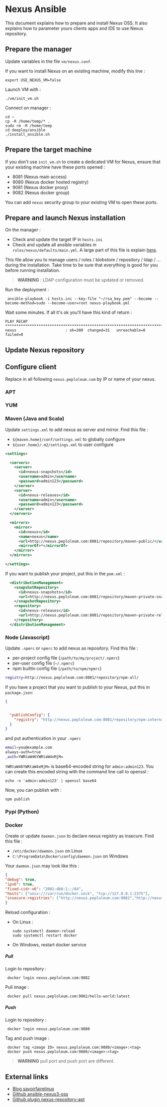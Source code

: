 # Nexus Ansible

This document explains how to prepare and install Nexus OSS. It also explains how to parameter yours clients apps and IDE to use Nexus repository.
  
## Prepare the manager

Update variables in the file `vm/nexus.conf`.

If you want to install Nexus on an existing machine, modify this line :

    export USE_NEXUS_VM=false

Launch VM with :
    
    ./vm/init_vm.sh

Connect on manager :

    cd ~
    cp -R /home/temp/* .
    sudo rm -R /home/temp
    cd deeploy/ansible
    ./install_ansible.sh

## Prepare the target machine

If you don't use `init_vm.sh` to create a dedicated VM for Nexus, ensure that your existing machine have these ports opened :
* 8081 (Nexus main access)
* 9080 (Nexus docker hosted registry)
* 9081 (Nexus docker proxy)
* 9082 (Nexus docker group)

You can add `nexus` security group to your existing VM to open these ports. 

## Prepare and launch Nexus installation

On the manager :
* Check and update the target IP in `hosts.ini`
* Check and update all ansible variables in  `roles/nexus/defaults/main.yml`. A large part of this file is explain [here](nexus-oss-3.md).

This file allow you to manage users / roles / blobstore / repository / ldap / ... during the installation. Take time to be sure that everything is good for you before running installation. 
> **WARNING** : LDAP configuration must be updated or removed.

Run the deployment :

     ansible-playbook -i hosts.ini --key-file "~/rsa_key.pem" --become --become-method=sudo --become-user=root nexus-playbook.yml
 
 Wait some minutes. If all it's ok you'll have this kind of return : 
 
 ```console
 PLAY RECAP ************************************************************************
 nexus                      : ok=308  changed=31   unreachable=0    failed=0
 ```
 
## Update Nexus repository


## Configure client

Replace in all following `nexus.peploleum.com` by IP or name of your nexus.

### APT


### YUM


### Maven (Java and Scala)
Update `settings.xml` to add nexus as server and mirror. Find this file :
* `${maven.home}/conf/settings.xml` to globally configure
* `${user.home}/.m2/settings.xml` to user configure

```xml
<settings>

  <servers>
    <server>
      <id>nexus-snapshots</id>
      <username>admin</username>
      <password>admin123</password>
    </server>
    <server>
      <id>nexus-releases</id>
      <username>admin</username>
      <password>admin123</password>
    </server>
  </servers>

  <mirrors>
    <mirror>
      <id>nexus</id>
      <name>nexus</name>
      <url>http://nexus.peploleum.com:8081/repository/maven-public/</url>
      <mirrorOf>*</mirrorOf>
    </mirror>
  </mirrors>

</settings>
```

If you want to publish your project, put this in the `pom.xml` :

```xml
  <distributionManagement>
    <snapshotRepository>
      <id>nexus-snapshots</id>
      <url>http://nexus.peploleum.com:8081/repository/maven-private-snapshots/</url>
    </snapshotRepository>
    <repository>
      <id>nexus-releases</id>
      <url>http://nexus.peploleum.com:8081/repository/maven-private-releases/</url>
    </repository>
  </distributionManagement>
```

### Node (Javascript)

Update `.npmrc` or `npmrc` to add nexus as repository. Find this file :
* per-project config file (`/path/to/my/project/.npmrc`)
* per-user config file (`~/.npmrc`)
* npm builtin config file (`/path/to/npm/npmrc`)

```bash
registry=http://nexus.peploleum.com:8081/repository/npm-all/
```

If you have a project that you want to publish to your Nexus, put this in `package.json`:

```json
{


  "publishConfig": {
    "registry": "http://nexus.peploleum.com:8081/repository/npm-internal/"
  }
}
```

and put authentication in your `.npmrc`
```bash
email=you@example.com
always-auth=true
_auth=YWRtaW46YWRtaW4xMjM=
```
`YWRtaW46YWRtaW4xMjM=` is base64-encoded string for `admin:admin123`. You can create this encoded string with the command line call to openssl :

    echo -n 'admin:admin123' | openssl base64

Now, you can publish with :

    npm publish

### Pypi (Python)


### Docker

Create or update `daemon.json` to declare nexus registry as insecure. Find this file :
* `/etc/docker/daemon.json` on Linux
* `C:\ProgramData\Docker\config\daemon.json` on Windows

Your `daemon.json` may look like this :
```json
{
"debug": true,
"ipv6": true,
"fixed-cidr-v6": "2001:db8:1::/64",
"hosts": ["unix:///var/run/docker.sock", "tcp://127.0.0.1:2375"],
"insecure-registries": ["http://nexus.peploleum.com:9082","http://nexus.peploleum.com:9080"]
}
```

Reload configuration :
* On Linux :

      sudo systemctl daemon-reload
      sudo systemctl restart docker

* On Windows, restart docker service

##### Pull
Login to repository :

     docker login nexus.peploleum.com:9082
Pull image :
     
     docker pull nexus.peploleum.com:9082/hello-world:latest

##### Push
Login to repository :

     docker login nexus.peploleum.com:9080
Tag and push image :
     
     docker tag <image ID> nexus.peploleum.com:9080/<image>:<tag>
     docker push nexus.peploleum.com:9080/<image>:<tag>

> **WARNING** pull port and push port are different. 

## External links

* [Blog savoirfairelinux](https://blog.savoirfairelinux.com/fr-ca/2017/ansible-nexus-repository-manager/)
* [Github ansible-nexus3-oss](https://github.com/savoirfairelinux/ansible-nexus3-oss)
* [Github plugin nexus-repository-apt](https://github.com/sonatype-nexus-community/nexus-repository-apt)
